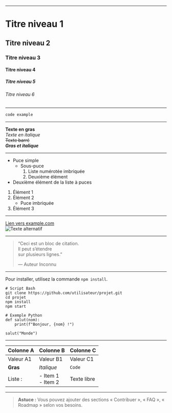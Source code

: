 
---
# Titre niveau 1  
## Titre niveau 2  
### Titre niveau 3  
#### Titre niveau 4  
##### Titre niveau 5  
###### Titre niveau 6  

---

```bash
code example
```

---  

**Texte en gras**  
*Texte en italique*  
~~Texte barré~~  
**_Gras et italique_**  

---  

- Puce simple  
  - Sous-puce  
    1. Liste numérotée imbriquée  
    2. Deuxième élément  
- Deuxième élément de la liste à puces  

1. Élément 1  
2. Élément 2  
   - Puce imbriquée  
3. Élément 3  

---  

[Lien vers example.com](https://example.com)  
![Texte alternatif](https://via.placeholder.com/150)  

---  

> “Ceci est un bloc de citation.  
> Il peut s’étendre  
> sur plusieurs lignes.”  
>
> — Auteur Inconnu  

---  

Pour installer, utilisez la commande `npm install`.  

    # Script Bash
    git clone https://github.com/utilisateur/projet.git
    cd projet
    npm install
    npm start

    # Exemple Python
    def salut(nom):
        print(f"Bonjour, {nom} !")

    salut("Monde")

---  

| Colonne A      | Colonne B        | Colonne C    |
| -------------- | ---------------- | ------------ |
| Valeur A1      | Valeur B1        | Valeur C1    |
| **Gras**       | *Italique*       | `Code`       |
| Liste :        | - Item 1<br>- Item 2 | Texte libre |

---  

> **Astuce :** Vous pouvez ajouter des sections « Contribuer », « FAQ », « Roadmap » selon vos besoins.  
